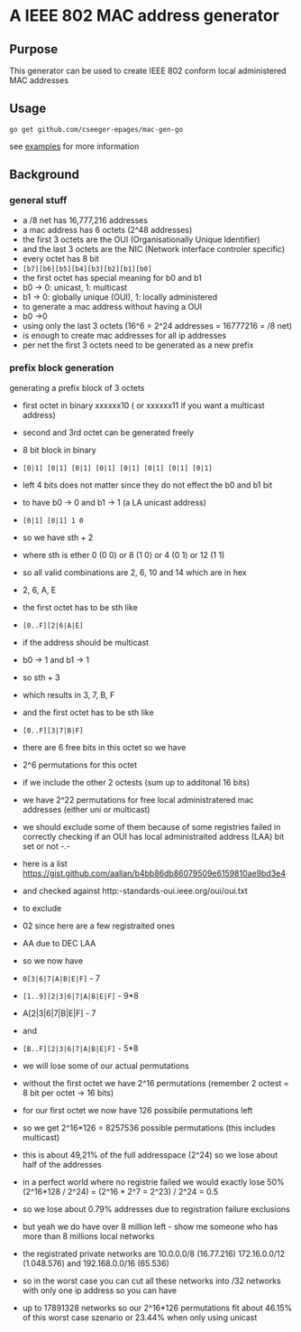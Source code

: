 # A IEEE 802 MAC address generator

## Purpose

This generator can be used to create IEEE 802 conform local administered MAC addresses

## Usage

```
go get github.com/cseeger-epages/mac-gen-go
```

see [examples](https://github.com/cseeger-epages/mac-gen-go/examples) for more information

## Background

### general stuff

- a /8 net has 16,777,216 addresses
- a mac address has 6 octets (2^48 addresses)
- the first 3 octets are the OUI (Organisationally Unique Identifier)
- and the last 3 octets are the NIC (Network interface controler specific)
- every octet has 8 bit
- `[b7][b6][b5][b4][b3][b2][b1][b0]`
- the first octet has special meaning for b0 and b1
- b0 -> 0: unicast, 1: multicast
- b1 -> 0: globally unique (OUI), 1: locally administered
- to generate a mac address without having a OUI
- b0 ->0
- using only the last 3 octets (16^6 = 2^24 addresses = 16777216 = /8 net)
- is enough to create mac addresses for all ip addresses
- per net the first 3 octets need to be generated as a new prefix

### prefix block generation

generating a prefix block of 3 octets

- first octet in binary xxxxxx10 ( or xxxxxx11 if you want a multicast address)
- second and 3rd octet can be generated freely
- 8 bit block in binary
- `[0|1] [0|1] [0|1] [0|1] [0|1] [0|1] [0|1] [0|1]`
- left 4 bits does not matter since they do not effect the b0 and b1 bit
- to have b0 -> 0 and b1 -> 1 (a LA unicast address)
- `[0|1] [0|1] 1 0`
- so we have sth + 2
- where sth is ether 0 (0 0) or 8 (1 0) or 4 (0 1) or 12 (1 1)
- so all valid combinations are 2, 6, 10 and 14 which are in hex
- 2, 6, A, E
- the first octet has to be sth like
- `[0..F][2|6|A|E]`
- if the address should be multicast
- b0 -> 1 and b1 -> 1
- so sth + 3
- which results in 3, 7, B, F
- and the first octet has to be sth like
- `[0..F][3|7|B|F]`
- there are 6 free bits in this octet so we have
- 2^6 permutations for this octet
- if we include the other 2 octests (sum up to additonal 16 bits)
- we have 2^22 permutations for free local administratered mac addresses (either uni or multicast)

- we should exclude some of them because of some registries failed in correctly checking if an OUI has local administraited address (LAA) bit set or not -.-
- here is a list https://gist.github.com/aallan/b4bb86db86079509e6159810ae9bd3e4
- and checked against http:-standards-oui.ieee.org/oui/oui.txt

- to exclude
- 02 since here are a few registraited ones
- AA due to DEC LAA

- so we now have
- `0[3|6|7|A|B|E|F]` - 7
- `[1..9][2|3|6|7|A|B|E|F]` - 9\*8
- A[2|3|6|7|B|E|F] - 7
- and
- `[B..F][2|3|6|7|A|B|E|F]` - 5\*8
- we will lose some of our actual permutations
- without the first octet we have 2^16 permutations (remember 2 octest = 8 bit per octet -> 16 bits)
- for our first octet we now have 126 possibile permutations left
- so we get 2^16\*126 = 8257536 possible permutations (this includes multicast)
- this is about 49,21% of the full addresspace (2^24) so we lose about half of the addresses
- in a perfect world where no registrie failed we would exactly lose 50% (2^16\*128 / 2^24) = (2^16 \* 2^7 = 2^23) / 2^24 = 0.5
- so we lose about 0.79% addresses due to registration failure exclusions
- but yeah we do have over 8 million left - show me someone who has more than 8 millions local networks
- the registrated private networks are 10.0.0.0/8 (16.77.216) 172.16.0.0/12 (1.048.576) and 192.168.0.0/16 (65.536)
- so in the worst case you can cut all these networks into /32 networks with only one ip address so you can have
- up to 17891328 networks so our 2^16\*126 permutations fit about 46.15% of this worst case szenario or 23.44% when only using unicast

